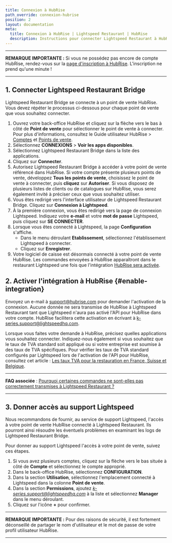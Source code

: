 ```yaml
---
title: Connexion à HubRise
path_override: connexion-hubrise
position: 2
layout: documentation
meta:
  title: Connexion à HubRise | Lightspeed Restaurant | HubRise
  description: Instructions pour connecter Lightspeed Restaurant à HubRise afin que votre logiciel de caisse fonctionne harmonieusement avec d'autres apps. Connectez-les et synchronisez vos données.
---
```


---

**REMARQUE IMPORTANTE :** Si vous ne possédez pas encore de compte HubRise, rendez-vous sur la [page d'inscription à HubRise](https://manager.hubrise.com/signup). L'inscription ne prend qu'une minute !

---

## 1. Connecter Lightspeed Restaurant Bridge

Lightspeed Restaurant Bridge se connecte à un point de vente HubRise. Vous devez répéter le processus ci-dessous pour chaque point de vente que vous souhaitez connecter.

1. Ouvrez votre back-office HubRise et cliquez sur la flèche vers le bas à côté de **Point de vente** pour sélectionner le point de vente à connecter. Pour plus d'informations, consultez le Guide utilisateur HubRise > [Comptes](/docs/account) et [Points de vente](/docs/locations).
1. Sélectionnez **CONNEXIONS** > **Voir les apps disponibles**.
1. Sélectionnez Lightspeed Restaurant Bridge dans la liste des applications.
1. Cliquez sur **Connecter**.
1. Autorisez Lightspeed Restaurant Bridge à accéder à votre point de vente référencé dans HubRise. Si votre compte présente plusieurs points de vente, développez **Tous les points de vente**, choisissez le point de vente à connecter, puis **cliquez** sur **Autoriser**. Si vous disposez de plusieurs listes de clients ou de catalogues sur HubRise, vous serez également invité à préciser ceux que vous souhaitez utiliser.
1. Vous êtes redirigé vers l'interface utilisateur de Lightspeed Restaurant Bridge. Cliquez sur **Connexion à Lightspeed**.
1. À la première connexion, vous êtes redirigé vers la page de connexion Lightspeed. Indiquez votre **e-mail** et votre **mot de passe** Lightspeed, puis cliquez sur **SE CONNECTER**.
1. Lorsque vous êtes connecté à Lightspeed, la page **Configuration** s'affiche.
   - Dans le menu déroulant **Etablissement**, sélectionnez l'établissement Lightspeed à connecter.
   - Cliquez sur **Enregistrer**.
1. Votre logiciel de caisse est désormais connecté à votre point de vente HubRise. Les commandes envoyées à HubRise apparaîtront dans le restaurant Lightspeed une fois que l'intégration [HubRise sera activée](#enable-integration).

## 2. Activer l'intégration à HubRise {#enable-integration}

Envoyez un e-mail à support@hubrise.com pour demander l'activation de la connexion. Aucune donnée ne sera transmise de HubRise à Lightspeed Restaurant tant que Lightspeed n'aura pas activé l'API pour HubRise dans votre compte. HubRise facilitera cette activation en écrivant à k-series.support@lightspeedhq.com.

Lorsque vous faites votre demande à HubRise, précisez quelles applications vous souhaitez connecter. Indiquez-nous également si vous souhaitez que le taux de TVA standard soit appliqué ou si votre entreprise est soumise à des taux de TVA spécifiques. Pour vérifier les taux de TVA standard configurés par Lightspeed lors de l'activation de l'API pour HubRise, consultez cet article : [Les taux TVA pour la restauration en France, Suisse et Belgique](https://www.lightspeedhq.ch/blog/comparaison-taux-tva/).

---

**FAQ associée** : [Pourquoi certaines commandes ne sont-elles pas correctement transmises à Lightspeed Restaurant ?](/apps/lightspeed-restaurant/faqs/troubleshooting-failed-orders)

---

## 3. Donner accès au support Lightspeed

Nous recommandons de fournir, au service de support Lightspeed, l'accès à votre point de vente HubRise connecté à Lightspeed Restaurant. Ils pourront ainsi résoudre les éventuels problèmes en examinant les logs de Lightspeed Restaurant Bridge.

Pour donner au support Lightspeed l'accès à votre point de vente, suivez ces étapes.

1. Si vous avez plusieurs comptes, cliquez sur la flèche vers le bas située à côté de **Compte** et sélectionnez le compte approprié.
1. Dans le back-office HubRise, sélectionnez **CONFIGURATION**.
1. Dans la section **Utilisation**, sélectionnez l'emplacement connecté à Lightspeed dans la colonne **Point de vente**.
1. Dans la section **Permissions**, ajoutez *k-series.support@lightspeedhq.com* à la liste et sélectionnez **Manager** dans le menu déroulant.
1. Cliquez sur l'icône **+** pour confirmer.

---

**REMARQUE IMPORTANTE :** Pour des raisons de sécurité, il est fortement déconseillé de partager le nom d'utilisateur et le mot de passe de votre profil utilisateur HubRise.

---
